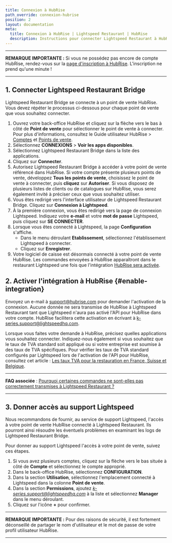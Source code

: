 ```yaml
---
title: Connexion à HubRise
path_override: connexion-hubrise
position: 2
layout: documentation
meta:
  title: Connexion à HubRise | Lightspeed Restaurant | HubRise
  description: Instructions pour connecter Lightspeed Restaurant à HubRise afin que votre logiciel de caisse fonctionne harmonieusement avec d'autres apps. Connectez-les et synchronisez vos données.
---
```


---

**REMARQUE IMPORTANTE :** Si vous ne possédez pas encore de compte HubRise, rendez-vous sur la [page d'inscription à HubRise](https://manager.hubrise.com/signup). L'inscription ne prend qu'une minute !

---

## 1. Connecter Lightspeed Restaurant Bridge

Lightspeed Restaurant Bridge se connecte à un point de vente HubRise. Vous devez répéter le processus ci-dessous pour chaque point de vente que vous souhaitez connecter.

1. Ouvrez votre back-office HubRise et cliquez sur la flèche vers le bas à côté de **Point de vente** pour sélectionner le point de vente à connecter. Pour plus d'informations, consultez le Guide utilisateur HubRise > [Comptes](/docs/account) et [Points de vente](/docs/locations).
1. Sélectionnez **CONNEXIONS** > **Voir les apps disponibles**.
1. Sélectionnez Lightspeed Restaurant Bridge dans la liste des applications.
1. Cliquez sur **Connecter**.
1. Autorisez Lightspeed Restaurant Bridge à accéder à votre point de vente référencé dans HubRise. Si votre compte présente plusieurs points de vente, développez **Tous les points de vente**, choisissez le point de vente à connecter, puis **cliquez** sur **Autoriser**. Si vous disposez de plusieurs listes de clients ou de catalogues sur HubRise, vous serez également invité à préciser ceux que vous souhaitez utiliser.
1. Vous êtes redirigé vers l'interface utilisateur de Lightspeed Restaurant Bridge. Cliquez sur **Connexion à Lightspeed**.
1. À la première connexion, vous êtes redirigé vers la page de connexion Lightspeed. Indiquez votre **e-mail** et votre **mot de passe** Lightspeed, puis cliquez sur **SE CONNECTER**.
1. Lorsque vous êtes connecté à Lightspeed, la page **Configuration** s'affiche.
   - Dans le menu déroulant **Etablissement**, sélectionnez l'établissement Lightspeed à connecter.
   - Cliquez sur **Enregistrer**.
1. Votre logiciel de caisse est désormais connecté à votre point de vente HubRise. Les commandes envoyées à HubRise apparaîtront dans le restaurant Lightspeed une fois que l'intégration [HubRise sera activée](#enable-integration).

## 2. Activer l'intégration à HubRise {#enable-integration}

Envoyez un e-mail à support@hubrise.com pour demander l'activation de la connexion. Aucune donnée ne sera transmise de HubRise à Lightspeed Restaurant tant que Lightspeed n'aura pas activé l'API pour HubRise dans votre compte. HubRise facilitera cette activation en écrivant à k-series.support@lightspeedhq.com.

Lorsque vous faites votre demande à HubRise, précisez quelles applications vous souhaitez connecter. Indiquez-nous également si vous souhaitez que le taux de TVA standard soit appliqué ou si votre entreprise est soumise à des taux de TVA spécifiques. Pour vérifier les taux de TVA standard configurés par Lightspeed lors de l'activation de l'API pour HubRise, consultez cet article : [Les taux TVA pour la restauration en France, Suisse et Belgique](https://www.lightspeedhq.ch/blog/comparaison-taux-tva/).

---

**FAQ associée** : [Pourquoi certaines commandes ne sont-elles pas correctement transmises à Lightspeed Restaurant ?](/apps/lightspeed-restaurant/faqs/troubleshooting-failed-orders)

---

## 3. Donner accès au support Lightspeed

Nous recommandons de fournir, au service de support Lightspeed, l'accès à votre point de vente HubRise connecté à Lightspeed Restaurant. Ils pourront ainsi résoudre les éventuels problèmes en examinant les logs de Lightspeed Restaurant Bridge.

Pour donner au support Lightspeed l'accès à votre point de vente, suivez ces étapes.

1. Si vous avez plusieurs comptes, cliquez sur la flèche vers le bas située à côté de **Compte** et sélectionnez le compte approprié.
1. Dans le back-office HubRise, sélectionnez **CONFIGURATION**.
1. Dans la section **Utilisation**, sélectionnez l'emplacement connecté à Lightspeed dans la colonne **Point de vente**.
1. Dans la section **Permissions**, ajoutez *k-series.support@lightspeedhq.com* à la liste et sélectionnez **Manager** dans le menu déroulant.
1. Cliquez sur l'icône **+** pour confirmer.

---

**REMARQUE IMPORTANTE :** Pour des raisons de sécurité, il est fortement déconseillé de partager le nom d'utilisateur et le mot de passe de votre profil utilisateur HubRise.

---
